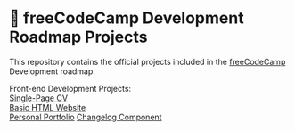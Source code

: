 # 🚀 freeCodeCamp Development Roadmap Projects

This repository contains the official projects included in the [freeCodeCamp](https://www.freecodecamp.org/) Development roadmap.

Front-end Development Projects:  
[Single-Page CV](https://roadmap.sh/projects/single-page-cv)  
[Basic HTML Website](https://roadmap.sh/projects/basic-html-website)  
[Personal Portfolio](https://roadmap.sh/projects/portfolio-website)
[Changelog Component](https://roadmap.sh/projects/changelog-component)
